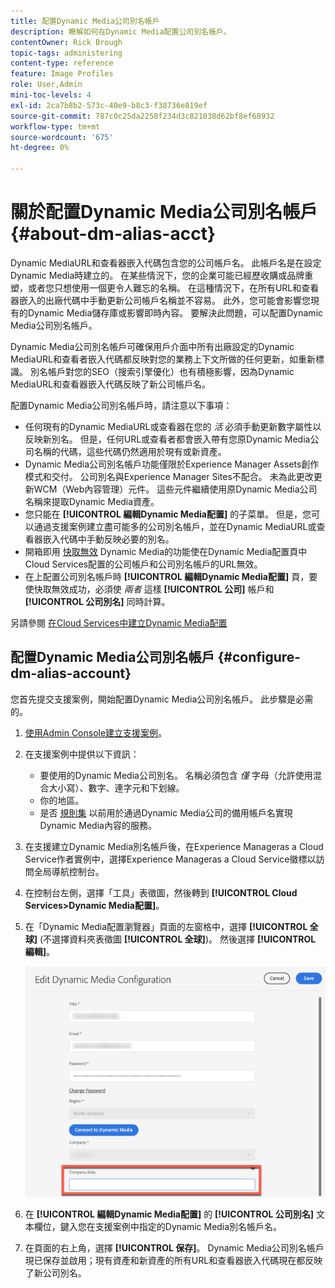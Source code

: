 ```yaml
---
title: 配置Dynamic Media公司別名帳戶
description: 瞭解如何在Dynamic Media配置公司別名帳戶。
contentOwner: Rick Brough
topic-tags: administering
content-type: reference
feature: Image Profiles
role: User,Admin
mini-toc-levels: 4
exl-id: 2ca7b8b2-573c-40e9-b8c3-f38736e819ef
source-git-commit: 787c0c25da2258f234d3c821038d62bf8ef68932
workflow-type: tm+mt
source-wordcount: '675'
ht-degree: 0%

---
```


<!-- hide: yes
hidefromtoc: yes -->

# 關於配置Dynamic Media公司別名帳戶 {#about-dm-alias-acct}

Dynamic MediaURL和查看器嵌入代碼包含您的公司帳戶名。 此帳戶名是在設定Dynamic Media時建立的。 在某些情況下，您的企業可能已經歷收購或品牌重塑，或者您只想使用一個更令人難忘的名稱。 在這種情況下，在所有URL和查看器嵌入的出廠代碼中手動更新公司帳戶名稱並不容易。 此外，您可能會影響您現有的Dynamic Media儲存庫或影響即時內容。 要解決此問題，可以配置Dynamic Media公司別名帳戶。

Dynamic Media公司別名帳戶可確保用戶介面中所有出廠設定的Dynamic MediaURL和查看者嵌入代碼都反映對您的業務上下文所做的任何更新，如重新標識。 別名帳戶對您的SEO（搜索引擎優化）也有積極影響，因為Dynamic MediaURL和查看器嵌入代碼反映了新公司帳戶名。

配置Dynamic Media公司別名帳戶時，請注意以下事項：

* 任何現有的Dynamic MediaURL或查看器在您的 *活* 必須手動更新數字屬性以反映新別名。 但是，任何URL或查看者都會嵌入帶有您原Dynamic Media公司名稱的代碼，這些代碼仍然適用於現有或新資產。
* Dynamic Media公司別名帳戶功能僅限於Experience Manager Assets創作模式和交付。 公司別名與Experience Manager Sites不配合。 未為此更改更新WCM（Web內容管理）元件。 這些元件繼續使用原Dynamic Media公司名稱來提取Dynamic Media資產。
* 您只能在 **[!UICONTROL 編輯Dynamic Media配置]** 的子菜單。 但是，您可以通過支援案例建立盡可能多的公司別名帳戶，並在Dynamic MediaURL或查看器嵌入代碼中手動反映必要的別名。
* 開箱即用 [快取無效](/help/assets/invalidate-cdn-cache-dynamic-media.md) Dynamic Media的功能使在Dynamic Media配置頁中Cloud Services配置的公司帳戶和公司別名帳戶的URL無效。
* 在上配置公司別名帳戶時 **[!UICONTROL 編輯Dynamic Media配置]** 頁，要使快取無效成功，必須使 *兩者* 這樣 **[!UICONTROL 公司]** 帳戶和 **[!UICONTROL 公司別名]** 同時計算。

另請參閱 [在Cloud Services中建立Dynamic Media配置](/help/assets/config-dms7.md#configuring-dynamic-media-cloud-services)

## 配置Dynamic Media公司別名帳戶 {#configure-dm-alias-account}

您首先提交支援案例，開始配置Dynamic Media公司別名帳戶。 此步驟是必需的。

1. [使用Admin Console建立支援案例](https://helpx.adobe.com/tw/enterprise/using/support-for-experience-cloud.html)。
1. 在支援案例中提供以下資訊：

   * 要使用的Dynamic Media公司別名。 名稱必須包含 *僅* 字母（允許使用混合大小寫）、數字、連字元和下划線。
   * 你的地區。
   * 是否 [規則集](/help/assets/using-rulesets-to-transform-urls.md) 以前用於通過Dynamic Media公司的備用帳戶名實現Dynamic Media內容的服務。

1. 在支援建立Dynamic Media別名帳戶後，在Experience Manageras a Cloud Service作者實例中，選擇Experience Manageras a Cloud Service徽標以訪問全局導航控制台。
1. 在控制台左側，選擇「工具」表徵圖，然後轉到 **[!UICONTROL Cloud Services>Dynamic Media配置]**。
1. 在「Dynamic Media配置瀏覽器」頁面的左窗格中，選擇 **[!UICONTROL 全球]** (不選擇資料夾表徵圖 **[!UICONTROL 全球]**)。 然後選擇 **[!UICONTROL 編輯]**。

   ![Dynamic Media公司別名文本欄位](/help/assets/assets-dm/dm-company-alias.png)

1. 在 **[!UICONTROL 編輯Dynamic Media配置]** 的 **[!UICONTROL 公司別名]** 文本欄位，鍵入您在支援案例中指定的Dynamic Media別名帳戶名。
1. 在頁面的右上角，選擇 **[!UICONTROL 保存]**。
Dynamic Media公司別名帳戶現已保存並啟用；現有資產和新資產的所有URL和查看器嵌入代碼現在都反映了新公司別名。
